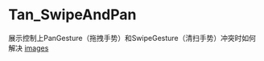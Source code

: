 # Tan_SwipeAndPan
展示控制上PanGesture（拖拽手势）和SwipeGesture（清扫手势）冲突时如何解决 
[images](https://github.com/xiaotanit/Tan_SwipeAndPan/blob/master/swipe_pan.gif)
